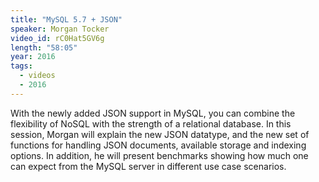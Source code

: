 ```yaml
---
title: "MySQL 5.7 + JSON"
speaker: Morgan Tocker
video_id: rC0Hat5GV6g
length: "58:05"
year: 2016
tags:
  - videos
  - 2016
---
```


With the newly added JSON support in MySQL, you can combine the flexibility of NoSQL with the strength of a relational database. In this session, Morgan will explain the new JSON datatype, and the new set of functions for handling JSON documents, available storage and indexing options. In addition, he will present benchmarks showing how much one can expect from the MySQL server in different use case scenarios.
